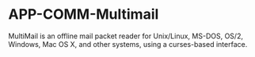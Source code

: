 APP-COMM-Multimail
==================

MultiMail is an offline mail packet reader for Unix/Linux, MS-DOS, OS/2, Windows, Mac OS X, and other systems, using a curses-based interface.